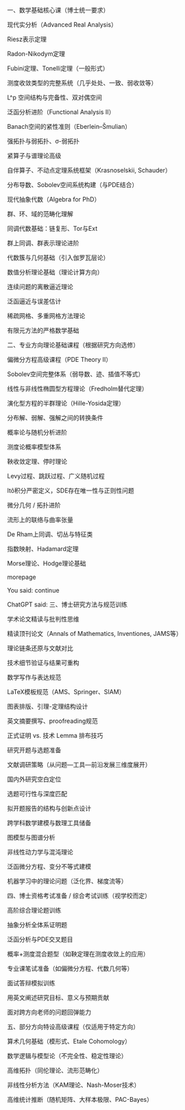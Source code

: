 一、数学基础核心课（博士统一要求）

现代实分析（Advanced Real Analysis）

Riesz表示定理

Radon-Nikodym定理

Fubini定理、Tonelli定理（一般形式）

测度收敛类型的完整系统（几乎处处、一致、弱收敛等）

L^p 空间结构与完备性、双对偶空间

泛函分析进阶（Functional Analysis II）

Banach空间的紧性准则（Eberlein–Šmulian）

强拓扑与弱拓扑、σ-弱拓扑

紧算子与谱理论高级

自伴算子、不动点定理系统框架（Krasnoselskii, Schauder）

分布导数、Sobolev空间系统构建（与PDE结合）

现代抽象代数（Algebra for PhD）

群、环、域的范畴化理解

同调代数基础：链复形、Tor与Ext

群上同调、群表示理论进阶

代数簇与几何基础（引入伽罗瓦层论）

数值分析理论基础（理论计算方向）

连续问题的离散逼近理论

泛函逼近与误差估计

稀疏网格、多重网格方法理论

有限元方法的严格数学基础

二、专业方向理论基础课程（根据研究方向选修）

偏微分方程高级课程（PDE Theory II）

Sobolev空间完整体系（弱导数、迹、插值不等式）

线性与非线性椭圆型方程理论（Fredholm替代定理）

演化型方程的半群理论（Hille-Yosida定理）

分布解、弱解、强解之间的转换条件

概率论与随机分析进阶

测度论概率模型体系

鞅收敛定理、停时理论

Levy过程、跳跃过程、广义随机过程

Itô积分严密定义，SDE存在唯一性与正则性问题

微分几何 / 拓扑进阶

流形上的联络与曲率张量

De Rham上同调、切丛与特征类

指数映射、Hadamard定理

Morse理论、Hodge理论基础

morepage







You said:
continue


ChatGPT said:
三、博士研究方法与规范训练

学术论文精读与批判性思维

精读顶刊论文（Annals of Mathematics, Inventiones, JAMS等）

理论链条还原与文献对比

技术细节验证与结果可重构

数学写作与表达规范

LaTeX模板规范（AMS、Springer、SIAM）

图表排版、引理-定理结构设计

英文摘要撰写、proofreading规范

正式证明 vs. 技术 Lemma 排布技巧

研究开题与选题准备

文献调研策略（从问题—工具—前沿发展三维度展开）

国内外研究空白定位

选题可行性与深度匹配

拟开题报告的结构与创新点设计

跨学科数学建模与数理工具储备

图模型与图谱分析

非线性动力学与混沌理论

泛函微分方程、变分不等式建模

机器学习中的理论问题（泛化界、梯度流等）

四、博士资格考试准备 / 综合考试训练（视学校而定）

高阶综合理论题训练

抽象分析全体系证明题

泛函分析与PDE交叉题目

概率+测度混合题型（如鞅定理在测度收敛上的应用）

专业课笔试准备（如偏微分方程、代数几何等）

面试答辩模拟训练

用英文阐述研究目标、意义与预期贡献

面对跨方向老师的问题回弹能力

五、部分方向特设高级课程（仅适用于特定方向）

算术几何基础（模形式、Etale Cohomology）

数学逻辑与模型论（不完全性、稳定性理论）

高维拓扑（同伦理论、流形范畴化）

非线性分析方法（KAM理论、Nash-Moser技术）

高维统计推断（随机矩阵、大样本极限、PAC-Bayes）

